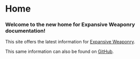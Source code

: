 # Home

### Welcome to the new home for Expansive Weaponry documentation!

This site offers the latest information
for [Expansive Weaponry](https://www.curseforge.com/minecraft/mc-mods/expansive-weaponry).

This same information can also be found on [GitHub](https://github.com/Unknown025/EXW-Docs).